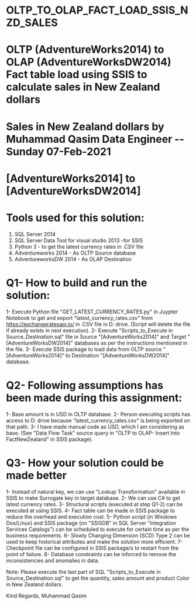 # OLTP_TO_OLAP_FACT_LOAD_SSIS_NZD_SALES
# OLTP (AdventureWorks2014) to OLAP (AdventureWorksDW2014) Fact table load using SSIS to calculate sales in New Zealand dollars
# Sales in New Zealand dollars by Muhammad Qasim Data Engineer -- Sunday 07-Feb-2021
# [AdventureWorks2014] to [AdventureWorksDW2014]

# Tools used for this solution:
1) SQL Server 2014
2) SQL Server Data Tool for visual studio 2013 -for SSIS
3) Python 3 - to get the latest currency rates in .CSV file
4) Adventureworks 2014 - As OLTP Source database
5) AdventureworksDW 2014 - As OLAP Destination

# Q1- How to build and run the solution:

1- Execute Python file "GET_LATEST_CURRENCY_RATES.py" in Juypter Notebook to get and export "latest_currency_rates.csv" from https://exchangeratesapi.io/ in .CSV file in D: drive. (Script will delete the file if already exists in next execution).
2- Execute "Scripts_to_Execute in Source_Destination.sql" file in Source "[AdventureWorks2014]" and Target "[AdventureWorksDW2014]" databases as per the instructions mentioned in the file.
3- Execute SSIS package to load data from OLTP source "[AdventureWorks2014]" to Destination "[AdventureWorksDW2014]" database.


# Q2- Following assumptions has been made during this assignment:

1- Base amount is in USD in OLTP database.
2- Person executing scripts has access to D: drive because "latest_currency_rates.csv" is being exported on that path.
3- I have made manual code as USD, which I am considering as base. (See "Data Flow Task" source query in "OLTP to OLAP- Insert Into FactNewZealand" in SSIS package).


# Q3- How your solution could be made better

1- Instead of natural key, we can use "Lookup Transformation" available in SSIS to make Surrogate key in target database.
2- We can use C# to get latest currency rates.
3- Structural scripts (executed at step Q1-2) can be executed at using SSIS.
4- Fact table can be made in SSIS package to reduce the overhead and execution cost.
5- Python script (in Windows Dos/Linux) and SSIS package (on "SSISDB" in SQL Server "Integration Services Catalogs") can be scheduled to execute for certain time as per the business requirements.
6- Slowly Changing Dimension (SCD) Type 2 can be used to keep historical attributes and make the solution more efficient.
7- Checkpoint file can be configured in SSIS package/s to restart from the point of failure.
8- Database constraints can be inforced to remove the inconsistencies and anomalies in data.


Note: Please execute the last part of SQL "Scripts_to_Execute in Source_Destination.sql" to get the quantity, sales amount and product Color in New Zealand dollars.



Kind Regards,
Muhammad Qasim
